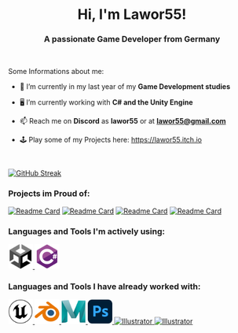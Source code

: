<!--
**Lawor55/Lawor55** is a ✨ _special_ ✨ repository because its `README.md` (this file) appears on your GitHub profile.

Here are some ideas to get you started:

- 🔭 I’m currently working on ...
- 🌱 I’m currently learning ...
- 👯 I’m looking to collaborate on ...
- 🤔 I’m looking for help with ...
- 💬 Ask me about ...
- 📫 How to reach me: ...
- 😄 Pronouns: ...
- ⚡ Fun fact: ...
-->
<h1 align="center">Hi, I'm Lawor55!</h1>
<h3 align="center">A passionate Game Developer from Germany</h3>

<p><br></p>
Some Informations about me:

- 🔭 I’m currently in my last year of my **Game Development studies**

- 🖥️ I’m currently working with **C# and the Unity Engine**

- 📫 Reach me on **Discord** as **lawor55** or at **lawor55@gmail.com**

- 🕹️ Play some of my Projects here: https://lawor55.itch.io
<p><br></p>

[![GitHub Streak](https://github-readme-streak-stats.herokuapp.com?user=Lawor55&theme=blue-navy&date_format=j%2Fn%5B%2FY%5D&mode=weekly&ring=2452FF&sideNums=2452FF&background=45%2C0D1E5F%2C000000)](https://git.io/streak-stats)

### Projects im Proud of:
[![Readme Card](https://github-readme-stats.vercel.app/api/pin/?username=lawor55&repo=WiSe23_Unity3DundVisualStudioC-_Gravity_Drive_Unity)]([https://github.com/Lawor55/GameJam-11](https://github.com/Lawor55/WiSe23_Unity3DundVisualStudioC-_Gravity_Drive_Unity))
[![Readme Card](https://github-readme-stats.vercel.app/api/pin/?username=lawor55&repo=WiSe23_Leveldesign_Reclaim_your_Soul_UnityProject)](https://github.com/Lawor55/WiSe23_Leveldesign_Reclaim_your_Soul_UnityProject)
[![Readme Card](https://github-readme-stats.vercel.app/api/pin/?username=lawor55&repo=Global_Gamejam_2024)](https://github.com/Lawor55/Global_Gamejam_2024)
[![Readme Card](https://github-readme-stats.vercel.app/api/pin/?username=lawor55&repo=GameJam-11)](https://github.com/Lawor55/GameJam-11)


<h3 align="left">Languages and Tools I'm actively using:</h3>
<p align="left"> <a href="https://unity.com/de" target="_blank"> <img src="https://github.com/devicons/devicon/blob/master/icons/unity/unity-original.svg" alt="Unity" width="50" height="50"/> </a> 
<a href="https://www.w3schools.com/cs/" target="_blank"> <img src="https://github.com/devicons/devicon/blob/master/icons/csharp/csharp-original.svg" alt="Csharp" width="50" height="50"/> </a>
<h3 align="left">Languages and Tools I have already worked with:</h3>
<a href="https://www.unrealengine.com" target="_blank"> <img src="https://github.com/devicons/devicon/blob/master/icons/unrealengine/unrealengine-original.svg" alt="Unreal Engine" width="50" height="50"/> </a>
<a href="https://www.blender.org" target="_blank"> <img src="https://github.com/devicons/devicon/blob/master/icons/blender/blender-original.svg" alt="Blender" width="50" height="50"/> </a>
<a href="https://www.autodesk.de/products/maya" target="_blank"> <img src="https://github.com/devicons/devicon/blob/master/icons/maya/maya-original.svg" alt="Maya" width="50" height="50"/> </a>
<a href="https://www.adobe.com/de/products/photoshop.html" target="_blank"> <img src="https://github.com/devicons/devicon/blob/master/icons/photoshop/photoshop-original.svg" alt="Photoshop" width="50" height="50"/> </a>
<a href="https://www.adobe.com/de/products/illustrator.html" target="_blank"> <img src="https://www.vectorlogo.zone/logos/adobe_illustrator/adobe_illustrator-icon.svg" alt="Illustrator" width="50" height="50"/> </a>
<a href="https://www.adobe.com/de/products/substance3d-painter.html" target="_blank"> <img src="https://www.adobe.com/content/dam/cc/icons/pt_appicon_256.svg" alt="Illustrator" width="50" height="50"/> </a>
</p>
